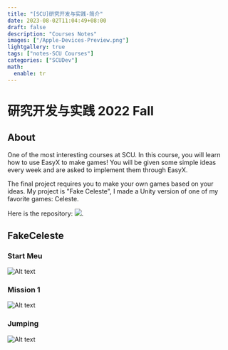 ```yaml
---
title: "[SCU]研究开发与实践-简介"
date: 2023-08-02T11:04:49+08:00
draft: false
description: "Courses Notes"
images: ["/Apple-Devices-Preview.png"]
lightgallery: true
tags: ["notes-SCU Courses"]
categories: ["SCUDev"]
math:
  enable: tr
---
```


# 研究开发与实践 2022 Fall

## About

One of the most interesting courses at SCU. In this course, you will learn how to use EasyX to make games! You will be given some simple ideas every week and are asked to implement them through EasyX.

The final project requires you to make your own games based on your ideas. My project is "Fake Celeste", I made a Unity version of one of my favorite games: Celeste.

Here is the repository: [![](https://img.shields.io/badge/Github-SCUDev-blue)](https://github.com/MorrisHohoho/SCUDev).

## FakeCeleste
### Start Meu
![Alt text](/SCUimages/image.png)
### Mission 1
![Alt text](/SCUimages/image-1.png)
### Jumping
![Alt text](/SCUimages/image-2.png)